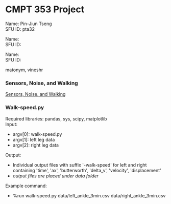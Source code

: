 # CMPT 353 Project

Name: Pin-Jiun Tseng  
SFU ID: pta32  
  
Name:  
SFU ID:  
  
Name:  
SFU ID:  

matonym, vineshr

### Sensors, Noise, and Walking

[Sensors, Noise, and Walking](https://coursys.sfu.ca/2021fa-cmpt-353-d1/pages/ProjectWalking)

### Walk-speed.py
Required libraries: pandas, sys, scipy, matplotlib  
Input:   
- argv[0]: walk-speed.py  
- argv[1]: left leg data  
- argv[2]: right leg data  
  
Output:  
- Individual output files with suffix '-walk-speed' for left and right containing 'time', 'ax', 'butterworth', 'delta_v', 'velocity', 'displacement'  
- *output files are placed under data folder*  
  
Example command:  
- %run walk-speed.py data/left_ankle_3min.csv data/right_ankle_3min.csv  

